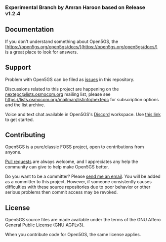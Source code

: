 ### Experimental Branch by Amran Haroon based on Release v1.2.4
## Documentation

If you don't understand something about Open5GS, the [https://open5gs.org/open5gs/docs/](https://open5gs.org/open5gs/docs/) is a great place to look for answers.

## Support

Problem with Open5GS can be filed as [issues](https://github.com/open5gs/open5gs/issues) in this repository. 

Discussions related to this project are happening on the [nextepc@lists.osmocom.org](mailto:nextepc@lists.osmocom.org) mailing list, please see <https://lists.osmocom.org/mailman/listinfo/nextepc> for subscription options and the list archive.

Voice and text chat available in Open5GS's [Discord](https://discordapp.com/) workspace. Use [this link](https://discord.gg/GreNkuc) to get started.

## Contributing

Open5GS is a pure/classic FOSS project, open to contributions from anyone.

[Pull requests](https://github.com/open5gs/open5gs/pulls) are always welcome, and I appreciates any help the community can give to help make Open5GS better.

Do you want to be a committer? Please [send me an email](mailto:acetcom@gmail.com). You will be added as a committer to this project. However, if someone consistently causes difficulties with these source repositories due to poor behavior or other serious problems then commit access may be revoked.

## License

Open5GS source files are made available under the terms of the GNU Affero General Public License (GNU AGPLv3).

When you contribute code for Open5GS, the same license applies.

